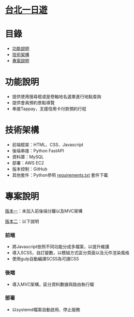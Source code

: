 # [台北一日遊](http://100.28.23.193:8000/)


# 目錄

- [功能說明](#功能說明)
- [技術架構](#技術架構)
- [專案說明](#專案說明)

# 功能說明

- 提供使用搜尋框或是卷軸地名選單進行地點查詢
- 提供會員預約景點導覽
- 串接Tappay，支援信用卡付款預約行程

# 技術架構

- 前端框架：HTML、CSS、Javascript
- 後端串接：Python FastAPI
- 資料庫：MySQL
- 部署：AWS EC2
- 版本控制：GitHub
- 其他套件：Python參照 [requirements.txt](https://github.com/angelc1997/bootcamp-stage2/blob/refactor/requirements.txt) 套件下載

# 專案說明

[版本一](https://github.com/angelc1997/bootcamp-stage2/tree/develop)：未加入前後端分離以及MVC架構

[版本二](https://github.com/angelc1997/bootcamp-stage2/tree/refactor)：以下說明

### 前端

- 將Javascript依照不同功能分成多檔案，以提升維護
- 導入SCSS，自訂變數，以模組方式區分頁面以及元件渲染風格
- 使用gulp自動編譯SCSS為可讀CSS

### 後端
- 導入MVC架構，區分資料數據與路由執行檔

### 部署
- 以systemd檔案自動啟用、停止服務

